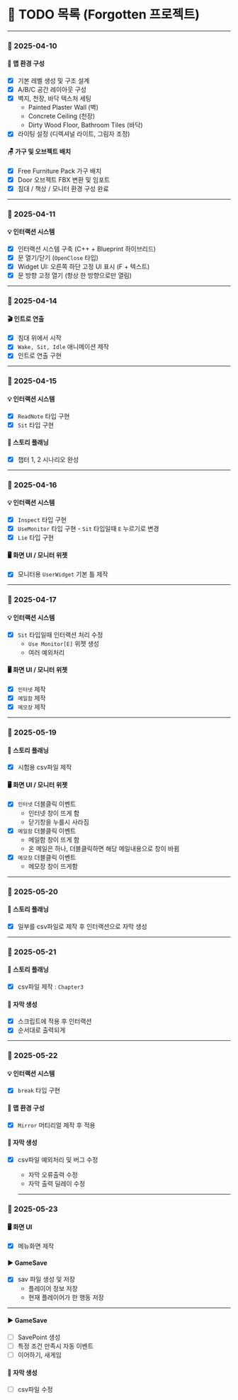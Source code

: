 # 📝 TODO 목록 (Forgotten 프로젝트)

---

### 📅 2025-04-10

#### 🧱 맵 환경 구성

- [x] 기본 레벨 생성 및 구조 설계
- [x] A/B/C 공간 레이아웃 구성
- [x] 벽지, 천장, 바닥 텍스처 세팅
  - Painted Plaster Wall (벽)
  - Concrete Ceiling (천장)
  - Dirty Wood Floor, Bathroom Tiles (바닥)
- [x] 라이팅 설정 (디렉셔널 라이트, 그림자 조정)

#### 🪑 가구 및 오브젝트 배치

- [x] Free Furniture Pack 가구 배치
- [x] Door 오브젝트 FBX 변환 및 임포트
- [x] 침대 / 책상 / 모니터 환경 구성 완료

---

### 📅 2025-04-11

#### 💡 인터랙션 시스템
- [x] 인터랙션 시스템 구축 (C++ + Blueprint 하이브리드)
- [x] 문 열기/닫기 (`OpenClose` 타입)
- [x] Widget UI: 오른쪽 하단 고정 UI 표시 (F + 텍스트)
- [x] 문 방향 고정 열기 (항상 한 방향으로만 열림)

---

### 📅 2025-04-14

#### 🎬 인트로 연출
- [x] 침대 위에서 시작
- [x] `Wake, Sit, Idle` 애니메이션 제작
- [x] 인트로 연출 구현

---

### 📅 2025-04-15

#### 💡 인터랙션 시스템
- [x] `ReadNote` 타입 구현
- [x] `Sit` 타입 구현

#### 📖 스토리 플래닝
- [x] 챕터 1, 2 시나리오 완성

---

### 📅 2025-04-16

#### 💡 인터랙션 시스템
- [x] `Inspect` 타입 구현
- [x] `UseMonitor` 타입 구현 - `Sit` 타입일때 `E` 누르기로 변경
- [x] `Lie` 타입 구현

#### 🖥️ 화면 UI / 모니터 위젯
- [x] 모니터용 `UserWidget` 기본 틀 제작

---

### 📅 2025-04-17

#### 💡 인터랙션 시스템
- [x] `Sit` 타입일때 인터랙션 처리 수정
  - `Use Monitor[E]` 위젯 생성
  - 여러 예외처리

#### 🖥️ 화면 UI / 모니터 위젯
- [x] `인터넷` 제작
- [x] `메일함` 제작
- [x] `메모장` 제작

---

### 📅 2025-05-19

#### 📖 스토리 플래닝
- [x] 시험용 csv파일 제작

#### 🖥️ 화면 UI / 모니터 위젯
- [x] `인터넷` 더블클릭 이벤트
  - 인터넷 창이 뜨게 함
  - 닫기창을 누를시 사라짐
- [x] `메일함` 더블클릭 이벤트
  - 메일함 창이 뜨게 함
  - 온 메일은 하나, 더블클릭하면 해당 메일내용으로 창이 바뀜
- [x] `메모장` 더블클릭 이벤트
  - 메모장 창이 뜨게함

---

### 📅 2025-05-20

#### 📖 스토리 플래닝
- [x] 일부를 csv파일로 제작 후 인터랙션으로 자막 생성
  
---

### 📅 2025-05-21

#### 📖 스토리 플래닝
- [x] csv파일 제작 : `Chapter3`

#### 📝 자막 생성
- [x] 스크립트에 적용 후 인터랙션
- [x] 순서대로 출력되게

---

### 📅 2025-05-22

#### 💡 인터랙션 시스템
- [x] `break` 타입 구현

#### 🧱 맵 환경 구성
- [x] `Mirror` 머티리얼 제작 후 적용

#### 📝 자막 생성
- [x] csv파일 예외처리 및 버그 수정
  - 자막 오류출력 수정
  - 자막 출력 딜레이 수정

  ---

### 📅 2025-05-23

#### 🖥️ 화면 UI
- [x] 메뉴화면 제작

#### ▶️ GameSave
- [x] sav 파일 생성 및 저장
  - 플레이어 정보 저장
  - 현재 플레이어가 한 행동 저장

---

#### ▶️ GameSave
- [ ] SavePoint 생성
- [ ] 특정 조건 만족시 자동 이벤트
- [ ] 이어하기, 새게임

#### 📝 자막 생성
- [ ] csv파일 수정